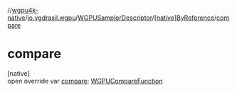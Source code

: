 //[wgpu4k-native](../../../../index.md)/[io.ygdrasil.wgpu](../../index.md)/[WGPUSamplerDescriptor](../index.md)/[[native]ByReference](index.md)/[compare](compare.md)

# compare

[native]\
open override var [compare](compare.md): [WGPUCompareFunction](../../-w-g-p-u-compare-function/index.md)